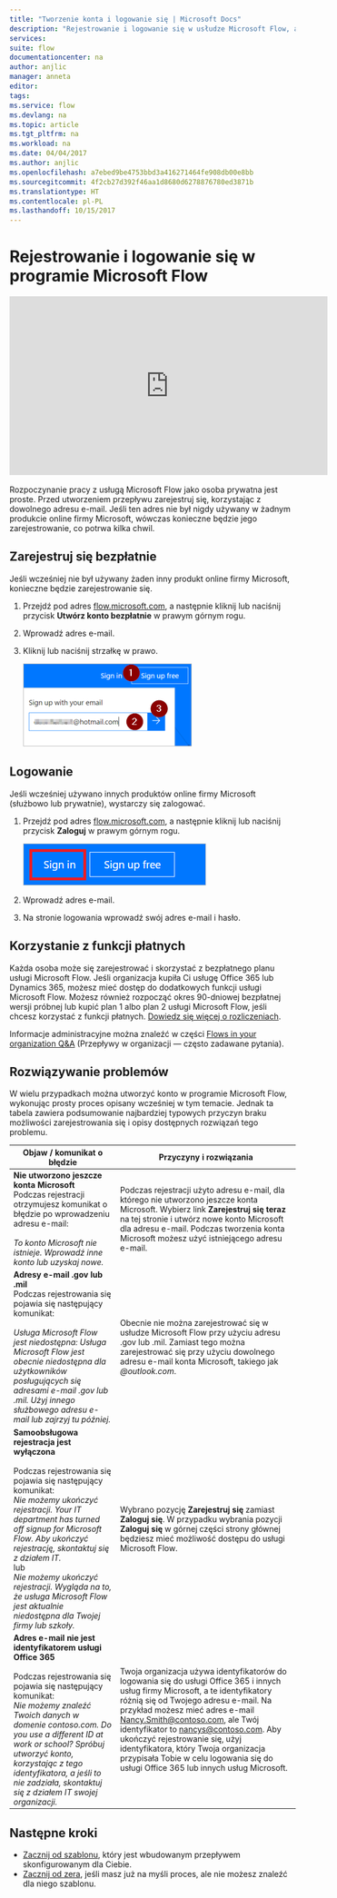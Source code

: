 ```yaml
---
title: "Tworzenie konta i logowanie się | Microsoft Docs"
description: "Rejestrowanie i logowanie się w usłudze Microsoft Flow, a także rozwiązywanie problemów z tym procesem."
services: 
suite: flow
documentationcenter: na
author: anjlic
manager: anneta
editor: 
tags: 
ms.service: flow
ms.devlang: na
ms.topic: article
ms.tgt_pltfrm: na
ms.workload: na
ms.date: 04/04/2017
ms.author: anjlic
ms.openlocfilehash: a7ebed9be4753bbd3a416271464fe908db00e8bb
ms.sourcegitcommit: 4f2cb27d392f46aa1d8680d6278876780ed3871b
ms.translationtype: HT
ms.contentlocale: pl-PL
ms.lasthandoff: 10/15/2017
---
```

# <a name="sign-up-and-sign-in-for-microsoft-flow"></a>Rejestrowanie i logowanie się w programie Microsoft Flow
<iframe width="560" height="315" src="https://www.youtube.com/embed/cRkmSZrctLc?list=PL8nfc9haGeb55I9wL9QnWyHp3ctU2_ThF" frameborder="0" allowfullscreen></iframe>

Rozpoczynanie pracy z usługą Microsoft Flow jako osoba prywatna jest proste. Przed utworzeniem przepływu zarejestruj się, korzystając z dowolnego adresu e-mail. Jeśli ten adres nie był nigdy używany w żadnym produkcie online firmy Microsoft, wówczas konieczne będzie jego zarejestrowanie, co potrwa kilka chwil.

## <a name="sign-up-free"></a>Zarejestruj się bezpłatnie
Jeśli wcześniej nie był używany żaden inny produkt online firmy Microsoft, konieczne będzie zarejestrowanie się.

1. Przejdź pod adres [flow.microsoft.com](https://flow.microsoft.com), a następnie kliknij lub naciśnij przycisk **Utwórz konto bezpłatnie** w prawym górnym rogu.
2. Wprowadź adres e-mail.
3. Kliknij lub naciśnij strzałkę w prawo.
   
    ![Link umożliwiający rejestrację](./media/sign-up-sign-in/signup.png)

## <a name="sign-in"></a>Logowanie
Jeśli wcześniej używano innych produktów online firmy Microsoft (służbowo lub prywatnie), wystarczy się zalogować.

1. Przejdź pod adres [flow.microsoft.com](https://flow.microsoft.com), a następnie kliknij lub naciśnij przycisk **Zaloguj** w prawym górnym rogu.
   
    ![Link umożliwiający zalogowanie się](./media/sign-up-sign-in/signin.png)
2. Wprowadź adres e-mail.
3. Na stronie logowania wprowadź swój adres e-mail i hasło.

## <a name="using-paid-features"></a>Korzystanie z funkcji płatnych
Każda osoba może się zarejestrować i skorzystać z bezpłatnego planu usługi Microsoft Flow. Jeśli organizacja kupiła Ci usługę Office 365 lub Dynamics 365, możesz mieć dostęp do dodatkowych funkcji usługi Microsoft Flow. Możesz również rozpocząć okres 90-dniowej bezpłatnej wersji próbnej lub kupić plan 1 albo plan 2 usługi Microsoft Flow, jeśli chcesz korzystać z funkcji płatnych. [Dowiedz się więcej o rozliczeniach](billing-questions.md).

Informacje administracyjne można znaleźć w części [Flows in your organization Q&A](organization-q-and-a.md) (Przepływy w organizacji — często zadawane pytania).

## <a name="troubleshooting"></a>Rozwiązywanie problemów
W wielu przypadkach można utworzyć konto w programie Microsoft Flow, wykonując prosty proces opisany wcześniej w tym temacie. Jednak ta tabela zawiera podsumowanie najbardziej typowych przyczyn braku możliwości zarejestrowania się i opisy dostępnych rozwiązań tego problemu.

| Objaw / komunikat o błędzie | Przyczyny i rozwiązania |
| --- | --- |
| **Nie utworzono jeszcze konta Microsoft** <br> Podczas rejestracji otrzymujesz komunikat o błędzie po wprowadzeniu adresu e-mail:<br><br> *To konto Microsoft nie istnieje. Wprowadź inne konto lub uzyskaj nowe.* |Podczas rejestracji użyto adresu e-mail, dla którego nie utworzono jeszcze konta Microsoft. Wybierz link **Zarejestruj się teraz** na tej stronie i utwórz nowe konto Microsoft dla adresu e-mail. Podczas tworzenia konta Microsoft możesz użyć istniejącego adresu e-mail. |
| **Adresy e-mail .gov lub .mil**<br>Podczas rejestrowania się pojawia się następujący komunikat:<br><br>*Usługa Microsoft Flow jest niedostępna: Usługa Microsoft Flow jest obecnie niedostępna dla użytkowników posługujących się adresami e-mail .gov lub .mil. Użyj innego służbowego adresu e-mail lub zajrzyj tu później.* |Obecnie nie można zarejestrować się w usłudze Microsoft Flow przy użyciu adresu .gov lub .mil. Zamiast tego można zarejestrować się przy użyciu dowolnego adresu e-mail konta Microsoft, takiego jak *@outlook.com*. |
| **Samoobsługowa rejestracja jest wyłączona**<br><br>Podczas rejestrowania się pojawia się następujący komunikat:<br>*Nie możemy ukończyć rejestracji. Your IT department has turned off signup for Microsoft Flow. Aby ukończyć rejestrację, skontaktuj się z działem IT.* <br>lub<br> *Nie możemy ukończyć rejestracji. Wygląda na to, że usługa Microsoft Flow jest aktualnie niedostępna dla Twojej firmy lub szkoły.* |Wybrano pozycję **Zarejestruj się** zamiast **Zaloguj się**. W przypadku wybrania pozycji **Zaloguj się** w górnej części strony głównej będziesz mieć możliwość dostępu do usługi Microsoft Flow. |
| **Adres e-mail nie jest identyfikatorem usługi Office 365**<br><br>Podczas rejestrowania się pojawia się następujący komunikat:<br>*Nie możemy znaleźć Twoich danych w domenie contoso.com.  Do you use a different ID at work or school? Spróbuj utworzyć konto, korzystając z tego identyfikatora, a jeśli to nie zadziała, skontaktuj się z działem IT swojej organizacji.* |Twoja organizacja używa identyfikatorów do logowania się do usługi Office 365 i innych usług firmy Microsoft, a te identyfikatory różnią się od Twojego adresu e-mail. Na przykład możesz mieć adres e-mail Nancy.Smith@contoso.com, ale Twój identyfikator to nancys@contoso.com. Aby ukończyć rejestrowanie się, użyj identyfikatora, który Twoja organizacja przypisała Tobie w celu logowania się do usługi Office 365 lub innych usług Microsoft. |

## <a name="next-steps"></a>Następne kroki
* [Zacznij od szablonu](get-started-logic-template.md), który jest wbudowanym przepływem skonfigurowanym dla Ciebie.
* [Zacznij od zera](get-started-logic-flow.md), jeśli masz już na myśli proces, ale nie możesz znaleźć dla niego szablonu.

